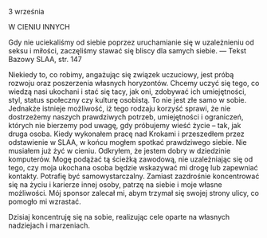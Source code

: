 3 września

W CIENIU INNYCH 

 Gdy nie uciekaliśmy od siebie poprzez uruchamianie się w uzależnieniu od seksu i miłości, zaczęliśmy stawać się bliscy dla samych siebie. — Tekst Bazowy SLAA, str. 147

 Niekiedy to, co robimy, angażując się związek uczuciowy, jest próbą rozwoju oraz poszerzenia własnych horyzontów. Chcemy uczyć się tego, co wiedzą nasi ukochani i stać się tacy, jak oni, zdobywać ich umiejętności, styl, status społeczny czy kulturę osobistą. To nie jest złe samo w sobie. Jednakże istnieje możliwość, iż tego rodzaju korzyść sprawi, że nie dostrzeżemy naszych prawdziwych potrzeb, umiejętności i ograniczeń, których nie bierzemy pod uwagę, gdy próbujemy wieść życie – tak, jak druga osoba. Kiedy wykonałem pracę nad Krokami i przeszedłem przez odstawienie w SLAA, w końcu mogłem spotkać prawdziwego siebie. Nie musiałem już żyć w cieniu. Odkryłem, że jestem dobry w dziedzinie komputerów. Mogę podążać tą ścieżką zawodową, nie uzależniając się od tego, czy moja ukochana osoba będzie wskazywać mi drogę lub zapewniać kontakty. Potrafię być samowystarczalny. Zamiast zazdrośnie koncentrować się na życiu i karierze innej osoby, patrzę na siebie i moje własne możliwości. Mój sponsor zalecał mi, abym trzymał się swojej strony ulicy, co pomogło mi wzrastać.

 Dzisiaj koncentruję się na sobie, realizując cele oparte na własnych nadziejach i marzeniach.
